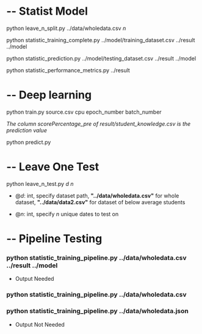 # -- Statist Model
python leave_n_split.py ../data/wholedata.csv *n*

python statistic_training_complete.py ../model/training_dataset.csv ../result ../model

python statistic_prediction.py ../model/testing_dataset.csv ../result ../model

python statistic_performance_metrics.py ../result

# -- Deep learning
python train.py source.csv cpu epoch_number batch_number

*The column scorePercentage_pre of result/student_knowledge.csv is the prediction value*

python predict.py

# -- Leave One Test
python leave_n_test.py *d* *n*

* @*d*: int, specify dataset path, **"../data/wholedata.csv"** for whole dataset, **"../data/data2.csv"** for dataset of below average students

* @*n*: int, specify *n* unique dates to test on

# -- Pipeline Testing

### python statistic_training_pipeline.py ../data/wholedata.csv ../result ../model
* Output Needed

### python statistic_training_pipeline.py ../data/wholedata.csv 
### python statistic_training_pipeline.py ../data/wholedata.json 
* Output Not Needed